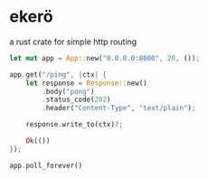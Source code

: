 # ekerö
a rust crate for simple http routing

```rust
let mut app = App::new("0.0.0.0:8000", 20, ());

app.get("/ping", |ctx| {
    let response = Response::new()
        .body("pong")
        .status_code(202)
        .header("Content-Type", "text/plain");

    response.write_to(ctx)?;

    Ok(())
});

app.poll_forever()
```
